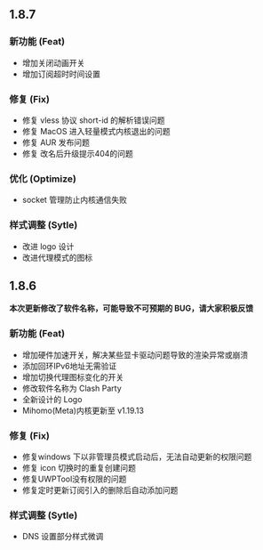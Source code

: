 ## 1.8.7

### 新功能 (Feat)
 - 增加关闭动画开关
 - 增加订阅超时时间设置

### 修复 (Fix)
- 修复 vless 协议 short-id 的解析错误问题
- 修复 MacOS 进入轻量模式内核退出的问题
- 修复 AUR 发布问题
- 修复 改名后升级提示404的问题

### 优化 (Optimize)
 - socket 管理防止内核通信失败

### 样式调整 (Sytle)
 - 改进 logo 设计
 - 改进代理模式的图标

## 1.8.6

**本次更新修改了软件名称，可能导致不可预期的 BUG，请大家积极反馈**

### 新功能 (Feat)
 - 增加硬件加速开关，解决某些显卡驱动问题导致的渲染异常或崩溃
 - 添加回环IPv6地址无需验证
 - 增加切换代理图标变化的开关
 - 修改软件名称为 Clash Party
 -  全新设计的 Logo
 - Mihomo(Meta)内核更新至 v1.19.13

### 修复 (Fix)
 - 修复windows 下以非管理员模式启动后，无法自动更新的权限问题
 - 修复 icon 切换时的重复创建问题
 - 修复UWPTool没有权限的问题
 - 修复定时更新订阅引入的删除后自动添加问题
  
### 样式调整 (Sytle)
 - DNS 设置部分样式微调